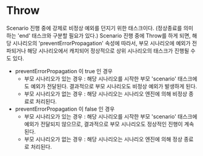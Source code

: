 # Throw

Scenario 진행 중에 강제로 비정상 예외를 던지기 위한 태스크이다.
(정상종료를 의미하는 'end' 태스크와 구분할 필요가 있다.)
Scenario 진행 중에 Throw를 하게 되면, 해당 시나리오의 'preventErrorPropagation' 속성에 따라서, 부모 시나리오에 예외가 전파되거나 해당 시나리오에서 캐치되어 정상적으로 상위 시나리오의 태스크가 진행될 수도 있다.

- preventErrorPropagation 이 true 인 경우
  - 부모 시나리오가 있는 경우 : 해당 시나리오를 시작한 부모 'scenario' 태스크에도 예외가 전달된다. 결과적으로 부모 시나리오도 비정상 예외가 발생하게 된다.
  - 부모 시나리오가 없는 경우 : 해당 시나리오는 시나리오 엔진에 의해 비정상 종료로 처리된다.
- preventErrorPropagation 이 false 인 경우
  - 부모 시나리오가 있는 경우 : 해당 시나리오를 시작한 부모 'scenario' 태스크에 예외가 전달되지 않으므로, 결과적으로 부모 시나리오도 정상적인 진행이 계속된다.
  - 부모 시나리오가 없는 경우 : 해당 시나리오는 시나리오 엔진에 의해 정상 종료로 처리된다.
